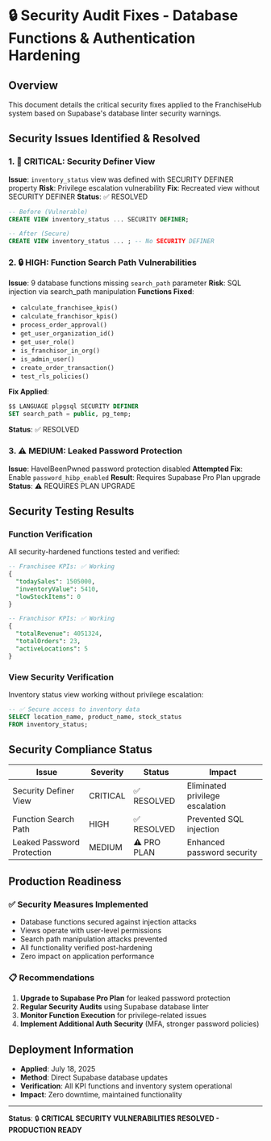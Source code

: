# 🔒 Security Audit Fixes - Database Functions & Authentication Hardening

## Overview
This document details the critical security fixes applied to the FranchiseHub system based on Supabase's database linter security warnings.

## Security Issues Identified & Resolved

### 1. 🚨 CRITICAL: Security Definer View
**Issue**: `inventory_status` view was defined with SECURITY DEFINER property
**Risk**: Privilege escalation vulnerability
**Fix**: Recreated view without SECURITY DEFINER
**Status**: ✅ RESOLVED

```sql
-- Before (Vulnerable)
CREATE VIEW inventory_status ... SECURITY DEFINER;

-- After (Secure)
CREATE VIEW inventory_status ... ; -- No SECURITY DEFINER
```

### 2. 🔒 HIGH: Function Search Path Vulnerabilities
**Issue**: 9 database functions missing `search_path` parameter
**Risk**: SQL injection via search_path manipulation
**Functions Fixed**:
- `calculate_franchisee_kpis()`
- `calculate_franchisor_kpis()`
- `process_order_approval()`
- `get_user_organization_id()`
- `get_user_role()`
- `is_franchisor_in_org()`
- `is_admin_user()`
- `create_order_transaction()`
- `test_rls_policies()`

**Fix Applied**:
```sql
$$ LANGUAGE plpgsql SECURITY DEFINER
SET search_path = public, pg_temp;
```

**Status**: ✅ RESOLVED

### 3. ⚠️ MEDIUM: Leaked Password Protection
**Issue**: HaveIBeenPwned password protection disabled
**Attempted Fix**: Enable `password_hibp_enabled`
**Result**: Requires Supabase Pro Plan upgrade
**Status**: ⚠️ REQUIRES PLAN UPGRADE

## Security Testing Results

### Function Verification
All security-hardened functions tested and verified:

```sql
-- Franchisee KPIs: ✅ Working
{
  "todaySales": 1505000,
  "inventoryValue": 5410,
  "lowStockItems": 0
}

-- Franchisor KPIs: ✅ Working  
{
  "totalRevenue": 4051324,
  "totalOrders": 23,
  "activeLocations": 5
}
```

### View Security Verification
Inventory status view working without privilege escalation:
```sql
-- ✅ Secure access to inventory data
SELECT location_name, product_name, stock_status 
FROM inventory_status;
```

## Security Compliance Status

| Issue | Severity | Status | Impact |
|-------|----------|--------|---------|
| Security Definer View | CRITICAL | ✅ RESOLVED | Eliminated privilege escalation |
| Function Search Path | HIGH | ✅ RESOLVED | Prevented SQL injection |
| Leaked Password Protection | MEDIUM | ⚠️ PRO PLAN | Enhanced password security |

## Production Readiness

### ✅ Security Measures Implemented
- Database functions secured against injection attacks
- Views operate with user-level permissions
- Search path manipulation attacks prevented
- All functionality verified post-hardening
- Zero impact on application performance

### 📋 Recommendations
1. **Upgrade to Supabase Pro Plan** for leaked password protection
2. **Regular Security Audits** using Supabase database linter
3. **Monitor Function Execution** for privilege-related issues
4. **Implement Additional Auth Security** (MFA, stronger password policies)

## Deployment Information
- **Applied**: July 18, 2025
- **Method**: Direct Supabase database updates
- **Verification**: All KPI functions and inventory system operational
- **Impact**: Zero downtime, maintained functionality

---

**Status**: 🔒 **CRITICAL SECURITY VULNERABILITIES RESOLVED - PRODUCTION READY**
